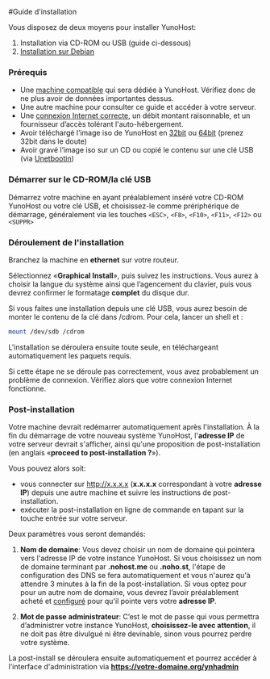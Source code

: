 #Guide d'installation

Vous disposez de deux moyens pour installer YunoHost:

1. Installation via CD-ROM ou USB (guide ci-dessous)
2. [Installation sur Debian](/#/install_on_debian_fr)

### Prérequis

* Une [machine compatible](/#/compatible_hardware_fr) qui sera dédiée à YunoHost. Vérifiez donc de ne plus avoir de données importantes dessus.
* Une autre machine pour consulter ce guide et accéder à votre serveur.
* Une [connexion Internet correcte](/#/isp_fr), un débit montant raisonnable, et un fournisseur d’accès tolérant l'auto-hébergement.
* Avoir téléchargé l’image iso de YunoHost en [32bit](http://build.yunohost.org/yunohostv2-beta2-i386.iso) ou [64bit](http://build.yunohost.org/yunohostv2-beta2-amd64.iso) (prenez 32bit dans le doute)
* Avoir gravé l’image iso sur un CD ou copié le contenu sur une clé USB (via [Unetbootin](http://unetbootin.net/more-infos-and-get-it/))

### Démarrer sur le CD-ROM/la clé USB

Démarrez votre machine en ayant préalablement inséré votre CD-ROM YunoHost ou votre clé USB, et choisissez-le comme prériphérique de démarrage, généralement via les touches ```<ESC>```, ```<F8>```, ```<F10>```, ```<F11>```, ```<F12>``` ou ```<SUPPR>```


### Déroulement de l'installation

Branchez la machine en **ethernet** sur votre routeur.

Sélectionnez «**Graphical Install**», puis suivez les instructions. Vous aurez à choisir la langue du système ainsi que l’agencement du clavier, puis vous devrez confirmer le formatage **complet** du disque dur.

Si vous faites une installation depuis une clé USB, vous aurez besoin de monter le contenu de la clé dans /cdrom. Pour cela, lancer un shell et :
```bash
mount /dev/sdb /cdrom
```

L'installation se déroulera ensuite toute seule, en téléchargeant automatiquement les paquets requis.

Si cette étape ne se déroule pas correctement, vous avez probablement un problème de connexion. Vérifiez alors que votre connexion Internet fonctionne.


### Post-installation

Votre machine devrait redémarrer automatiquement après l'installation. À la fin du démarrage de votre nouveau système YunoHost, l'**adresse IP** de votre serveur devrait s'afficher, ainsi qu'une proposition de post-installation (en anglais «**proceed to post-installation ?**»).

Vous pouvez alors soit:
* vous connecter sur http://x.x.x.x (**x.x.x.x** correspondant à votre **adresse IP**) depuis une autre machine et suivre les instructions de post-installation.
* exécuter la post-installation en ligne de commande en tapant sur la touche entrée sur votre serveur.

Deux paramètres vous seront demandés:

1. **Nom de domaine**: Vous devez choisir un nom de domaine qui pointera vers l'adresse IP de votre instance YunoHost. Si vous choisissez un nom de domaine terminant par **.nohost.me** ou **.noho.st**, l'étape de configuration des DNS se fera automatiquement et vous n'aurez qu'à attendre 3 minutes à la fin de la post-installation. Si vous optez pour pour un autre nom de domaine, vous devrez l’avoir préalablement acheté et [configuré](#/dns_fr) pour qu'il pointe vers votre **adresse IP**.

2. **Mot de passe administrateur**: C’est le mot de passe qui vous permettra d’administrer votre instance YunoHost, **choisissez-le avec attention**, il ne doit pas être divulgué ni être devinable, sinon vous pourrez perdre votre système.

La post-install se déroulera ensuite automatiquement et pourrez accéder à l'interface d'administration via **https://votre-domaine.org/ynhadmin**
